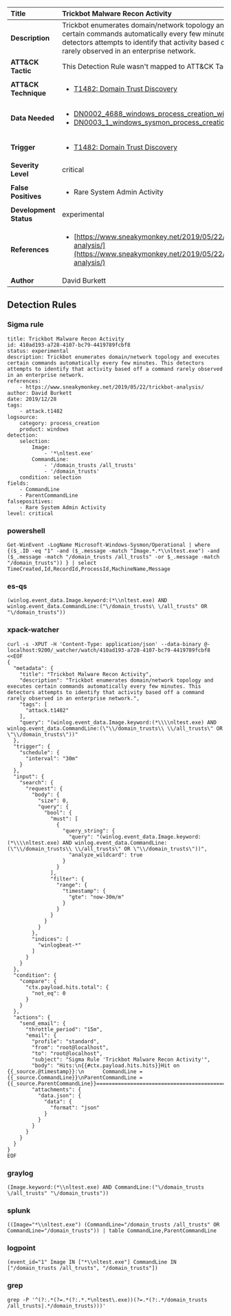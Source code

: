 | Title                    | Trickbot Malware Recon Activity       |
|:-------------------------|:------------------|
| **Description**          | Trickbot enumerates domain/network topology and executes certain commands automatically every few minutes. This detectors attempts to identify that activity based off a command rarely observed in an enterprise network. |
| **ATT&amp;CK Tactic**    |   This Detection Rule wasn't mapped to ATT&amp;CK Tactic yet  |
| **ATT&amp;CK Technique** | <ul><li>[T1482: Domain Trust Discovery](https://attack.mitre.org/techniques/T1482)</li></ul>  |
| **Data Needed**          | <ul><li>[DN0002_4688_windows_process_creation_with_commandline](../Data_Needed/DN0002_4688_windows_process_creation_with_commandline.md)</li><li>[DN0003_1_windows_sysmon_process_creation](../Data_Needed/DN0003_1_windows_sysmon_process_creation.md)</li></ul>  |
| **Trigger**              | <ul><li>[T1482: Domain Trust Discovery](../Triggers/T1482.md)</li></ul>  |
| **Severity Level**       | critical |
| **False Positives**      | <ul><li>Rare System Admin Activity</li></ul>  |
| **Development Status**   | experimental |
| **References**           | <ul><li>[https://www.sneakymonkey.net/2019/05/22/trickbot-analysis/](https://www.sneakymonkey.net/2019/05/22/trickbot-analysis/)</li></ul>  |
| **Author**               | David Burkett |


## Detection Rules

### Sigma rule

```
title: Trickbot Malware Recon Activity
id: 410ad193-a728-4107-bc79-4419789fcbf8
status: experimental
description: Trickbot enumerates domain/network topology and executes certain commands automatically every few minutes. This detectors attempts to identify that activity based off a command rarely observed in an enterprise network.
references:
    - https://www.sneakymonkey.net/2019/05/22/trickbot-analysis/
author: David Burkett
date: 2019/12/28
tags:
    - attack.t1482
logsource:
    category: process_creation
    product: windows
detection:
    selection:
        Image:
            - '*\nltest.exe'
        CommandLine:
            - '/domain_trusts /all_trusts'
            - '/domain_trusts'
    condition: selection
fields:
    - CommandLine
    - ParentCommandLine
falsepositives:
    - Rare System Admin Activity
level: critical
```





### powershell
    
```
Get-WinEvent -LogName Microsoft-Windows-Sysmon/Operational | where {($_.ID -eq "1" -and ($_.message -match "Image.*.*\\nltest.exe") -and ($_.message -match "/domain_trusts /all_trusts" -or $_.message -match "/domain_trusts")) } | select TimeCreated,Id,RecordId,ProcessId,MachineName,Message
```


### es-qs
    
```
(winlog.event_data.Image.keyword:(*\\nltest.exe) AND winlog.event_data.CommandLine:("\/domain_trusts\ \/all_trusts" OR "\/domain_trusts"))
```


### xpack-watcher
    
```
curl -s -XPUT -H 'Content-Type: application/json' --data-binary @- localhost:9200/_watcher/watch/410ad193-a728-4107-bc79-4419789fcbf8 <<EOF
{
  "metadata": {
    "title": "Trickbot Malware Recon Activity",
    "description": "Trickbot enumerates domain/network topology and executes certain commands automatically every few minutes. This detectors attempts to identify that activity based off a command rarely observed in an enterprise network.",
    "tags": [
      "attack.t1482"
    ],
    "query": "(winlog.event_data.Image.keyword:(*\\\\nltest.exe) AND winlog.event_data.CommandLine:(\"\\/domain_trusts\\ \\/all_trusts\" OR \"\\/domain_trusts\"))"
  },
  "trigger": {
    "schedule": {
      "interval": "30m"
    }
  },
  "input": {
    "search": {
      "request": {
        "body": {
          "size": 0,
          "query": {
            "bool": {
              "must": [
                {
                  "query_string": {
                    "query": "(winlog.event_data.Image.keyword:(*\\\\nltest.exe) AND winlog.event_data.CommandLine:(\"\\/domain_trusts\\ \\/all_trusts\" OR \"\\/domain_trusts\"))",
                    "analyze_wildcard": true
                  }
                }
              ],
              "filter": {
                "range": {
                  "timestamp": {
                    "gte": "now-30m/m"
                  }
                }
              }
            }
          }
        },
        "indices": [
          "winlogbeat-*"
        ]
      }
    }
  },
  "condition": {
    "compare": {
      "ctx.payload.hits.total": {
        "not_eq": 0
      }
    }
  },
  "actions": {
    "send_email": {
      "throttle_period": "15m",
      "email": {
        "profile": "standard",
        "from": "root@localhost",
        "to": "root@localhost",
        "subject": "Sigma Rule 'Trickbot Malware Recon Activity'",
        "body": "Hits:\n{{#ctx.payload.hits.hits}}Hit on {{_source.@timestamp}}:\n      CommandLine = {{_source.CommandLine}}\nParentCommandLine = {{_source.ParentCommandLine}}================================================================================\n{{/ctx.payload.hits.hits}}",
        "attachments": {
          "data.json": {
            "data": {
              "format": "json"
            }
          }
        }
      }
    }
  }
}
EOF

```


### graylog
    
```
(Image.keyword:(*\\nltest.exe) AND CommandLine:("\/domain_trusts \/all_trusts" "\/domain_trusts"))
```


### splunk
    
```
((Image="*\\nltest.exe") (CommandLine="/domain_trusts /all_trusts" OR CommandLine="/domain_trusts")) | table CommandLine,ParentCommandLine
```


### logpoint
    
```
(event_id="1" Image IN ["*\\nltest.exe"] CommandLine IN ["/domain_trusts /all_trusts", "/domain_trusts"])
```


### grep
    
```
grep -P '^(?:.*(?=.*(?:.*.*\nltest\.exe))(?=.*(?:.*/domain_trusts /all_trusts|.*/domain_trusts)))'
```



